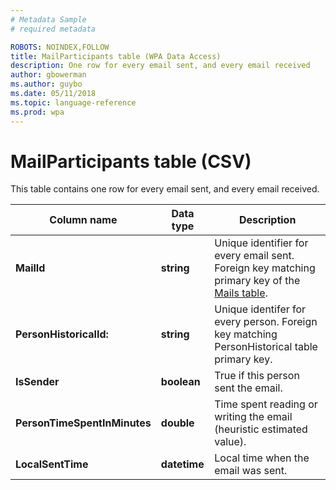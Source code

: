 ```yaml
---
# Metadata Sample
# required metadata

ROBOTS: NOINDEX,FOLLOW
title: MailParticipants table (WPA Data Access)
description: One row for every email sent, and every email received
author: gbowerman
ms.author: guybo
ms.date: 05/11/2018
ms.topic: language-reference
ms.prod: wpa
---
```


# MailParticipants table (CSV)

This table contains one row for every email sent, and every email received.
  
|Column name|Data type|Description|
|-----------------|---------------|-----------------|
|**MailId**|**string**|Unique identifier for every email sent. Foreign key matching primary key of the [Mails table](./mails.md).|
|**PersonHistoricalId:**|**string**|Unique identifer for every person. Foreign key matching PersonHistorical table primary key.|  
|**IsSender**|**boolean**|True if this person sent the email.|
|**PersonTimeSpentInMinutes**|**double**|Time spent reading or writing the email (heuristic estimated value).|
|**LocalSentTime**|**datetime**|Local time when the email was sent.|

